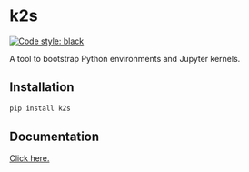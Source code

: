 # k2s

[![Code style: black](https://img.shields.io/badge/code%20style-black-000000.svg)](https://github.com/psf/black)

A tool to bootstrap Python environments and Jupyter kernels.

## Installation

```sh
pip install k2s
```

## Documentation

[Click here.](https://k2s.readthedocs.io/)